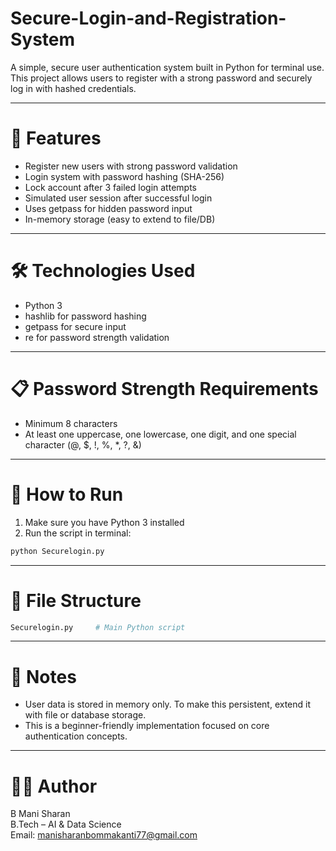 # Secure-Login-and-Registration-System
A simple, secure user authentication system built in Python for terminal use. This project allows users to register with a strong password and securely log in with hashed credentials.

---
# 🚀 Features
- Register new users with strong password validation
- Login system with password hashing (SHA-256)
- Lock account after 3 failed login attempts
- Simulated user session after successful login
- Uses getpass for hidden password input
- In-memory storage (easy to extend to file/DB)
  
---
# 🛠️ Technologies Used
- Python 3
- hashlib for password hashing
- getpass for secure input
- re for password strength validation
  
---
# 📋 Password Strength Requirements
- Minimum 8 characters
- At least one uppercase, one lowercase, one digit, and one special character (@, $, !, %, *, ?, &)
  
---
# 🔧 How to Run
1. Make sure you have Python 3 installed
2. Run the script in terminal:
  ```bash
  python Securelogin.py
  ```
---
# 📂 File Structure
  ```bash
  Securelogin.py     # Main Python script
```
---
# 📌 Notes
- User data is stored in memory only. To make this persistent, extend it with file or database storage.
- This is a beginner-friendly implementation focused on core authentication concepts.

---
# 🙋‍♂️ Author
B Mani Sharan                                                                                                                                                       
B.Tech – AI & Data Science                                                                                                                                          
Email: manisharanbommakanti77@gmail.com
